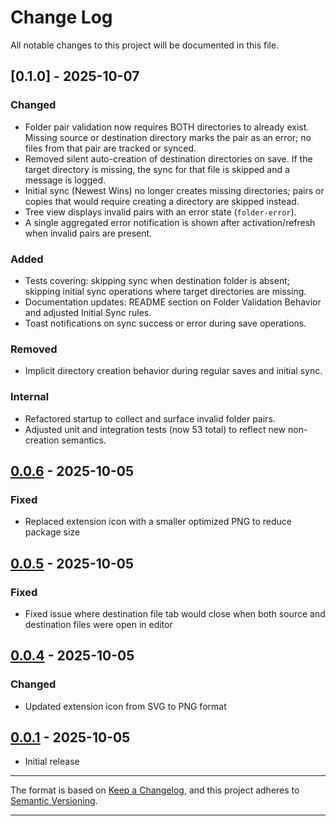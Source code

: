 # Change Log

All notable changes to this project will be documented in this file.

## [0.1.0] - 2025-10-07

### Changed

- Folder pair validation now requires BOTH directories to already exist. Missing source or destination directory marks the pair as an error; no files from that pair are tracked or synced.
- Removed silent auto-creation of destination directories on save. If the target directory is missing, the sync for that file is skipped and a message is logged.
- Initial sync (Newest Wins) no longer creates missing directories; pairs or copies that would require creating a directory are skipped instead.
- Tree view displays invalid pairs with an error state (`folder-error`).
- A single aggregated error notification is shown after activation/refresh when invalid pairs are present.

### Added

- Tests covering: skipping sync when destination folder is absent; skipping initial sync operations where target directories are missing.
- Documentation updates: README section on Folder Validation Behavior and adjusted Initial Sync rules.
- Toast notifications on sync success or error during save operations.

### Removed

- Implicit directory creation behavior during regular saves and initial sync.

### Internal

- Refactored startup to collect and surface invalid folder pairs.
- Adjusted unit and integration tests (now 53 total) to reflect new non-creation semantics.

## [0.0.6] - 2025-10-05

### Fixed

- Replaced extension icon with a smaller optimized PNG to reduce package size

## [0.0.5] - 2025-10-05

### Fixed

- Fixed issue where destination file tab would close when both source and destination files were open in editor

## [0.0.4] - 2025-10-05

### Changed

- Updated extension icon from SVG to PNG format

## [0.0.1] - 2025-10-05

- Initial release

---

The format is based on [Keep a Changelog], and this project adheres to [Semantic Versioning].

---

[Keep a Changelog]: https://keepachangelog.com/en/1.0.0/
[Semantic Versioning]: https://semver.org/spec/v2.0.0.html
[0.0.6]: https://github.com/fedeholc/foldersync/releases/tag/v0.0.6
[0.0.7]: https://github.com/fedeholc/foldersync/releases/tag/v0.0.7
[0.0.5]: https://github.com/fedeholc/foldersync/releases/tag/v0.0.5
[0.0.4]: https://github.com/fedeholc/foldersync/releases/tag/v0.0.4
[0.0.1]: https://github.com/fedeholc/foldersync/releases/tag/v0.0.1
